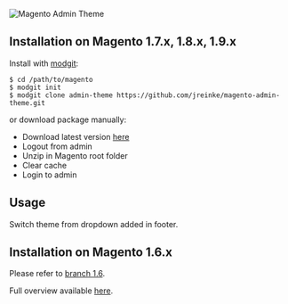 ![Magento Admin Theme](http://i.imgur.com/gYzYTeI.png)

## Installation on Magento 1.7.x, 1.8.x, 1.9.x

Install with [modgit](https://github.com/jreinke/modgit):

    $ cd /path/to/magento
    $ modgit init
    $ modgit clone admin-theme https://github.com/jreinke/magento-admin-theme.git

or download package manually:

* Download latest version [here](https://github.com/jreinke/magento-admin-theme/archive/master.zip)
* Logout from admin
* Unzip in Magento root folder
* Clear cache
* Login to admin

## Usage

Switch theme from dropdown added in footer.

## Installation on Magento 1.6.x

Please refer to [branch 1.6](https://github.com/jreinke/magento-admin-theme/tree/1.6).

Full overview available [here](http://www.bubblecode.net/en/2012/05/02/give-your-magento-admin-panel-a-facelift/).